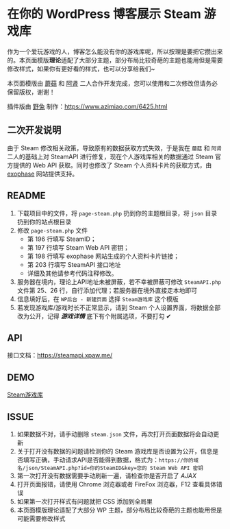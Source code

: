 # 在你的 WordPress 博客展示 Steam 游戏库
作为一个爱玩游戏的人，博客怎么能没有你的游戏库呢，所以按理是要把它攒出来的。本页面模版**理论**适配了大部分主题，部分布局比较奇葩的主题也能用但是需要修改样式，如果你有更好看的样式，也可以分享给我们~

本页面模版由 [蘑菇](https://fairysen.com/) 和 [阿肾](https://imashen.cn/) 二人合作开发完成，您可以使用和二次修改但请务必保留版权，谢谢！

插件版由 [野兔](https://www.azimiao.com) 制作：<https://www.azimiao.com/6425.html>


## 二次开发说明
由于 Steam 修改相关政策，导致原有的数据获取方式失效，于是我在 `蘑菇` 和 `阿肾` 二人的基础上对 SteamAPI 进行修复，现在个人游戏库相关的数据通过 Steam 官方提供的 Web API 获取。同时也修改了 Steam 个人资料卡片的获取方式，由 [exophase](https://gamercards.exophase.com) 网站提供支持。

## README
1. 下载项目中的文件，将 `page-steam.php` 扔到你的主题根目录，将 `json` 目录扔到你的站点根目录
2. 修改 `page-steam.php` 文件
   - 第 196 行填写 SteamID；
   - 第 197 行填写 Steam Web API 密钥；
   - 第 198 行填写 exophase 网站生成的个人资料卡片链接；
   - 第 203 行填写 SteamAPI 接口地址
   - 详细及其他请参考代码注释修改。
3. 服务器在境内，理论上API地址未被屏蔽，若不幸被屏蔽可修改 `SteamAPI.php` 文件第 25、26 行，自行添加代理；若服务器在境外直接走本地即可
4. 信息填好后，在 `WP后台 - 新建页面` 选择 `Steam游戏库` 这个模版
5. 若发现游戏库/游戏时长不正常显示，请到 Steam 个人设置界面，将数据全部改为公开，记得 ***游戏详情*** 底下有个附属选项，不要打勾 ✔

## API
接口文档：https://steamapi.xpaw.me/

## DEMO
[Steam游戏库](https://blog.grayzhao.com/together-game/)

## ISSUE
1. 如果数据不对，请手动删除 `steam.json` 文件，再次打开页面数据将会自动更新
2. 关于打开没有数据的问题请检测你的 Steam 游戏库是否设置为公开，信息是否填写正确，手动请求API是否能得到数据，格式为：`https://你的域名/json/SteamAPI.php?id=你的SteamID&key=您的 Steam Web API 密钥`
3. 第一次打开没有数据需要手动刷新一遍，请检查你是否开启了 *AJAX*
4. 打开页面报错，请使用 Chrome 浏览器或者 FireFox 浏览器，F12 查看具体错误
5. 如果第一次打开样式有问题就把 CSS 添加到全局里
6. 本页面模版理论适配了大部分 WP 主题，部分布局比较奇葩的主题也能用但是可能需要修改样式
